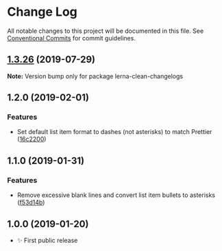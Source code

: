 # Change Log

All notable changes to this project will be documented in this file.
See [Conventional Commits](https://conventionalcommits.org) for commit guidelines.

## [1.3.26](https://gitlab.com/codsen/codsen/compare/lerna-clean-changelogs@1.3.25...lerna-clean-changelogs@1.3.26) (2019-07-29)

**Note:** Version bump only for package lerna-clean-changelogs





## 1.2.0 (2019-02-01)

### Features

- Set default list item format to dashes (not asterisks) to match Prettier ([16c2200](https://gitlab.com/codsen/codsen/commit/16c2200))

## 1.1.0 (2019-01-31)

### Features

- Remove excessive blank lines and convert list item bullets to asterisks ([f53d14b](https://gitlab.com/codsen/codsen/commit/f53d14b))

## 1.0.0 (2019-01-20)

- ✨ First public release
